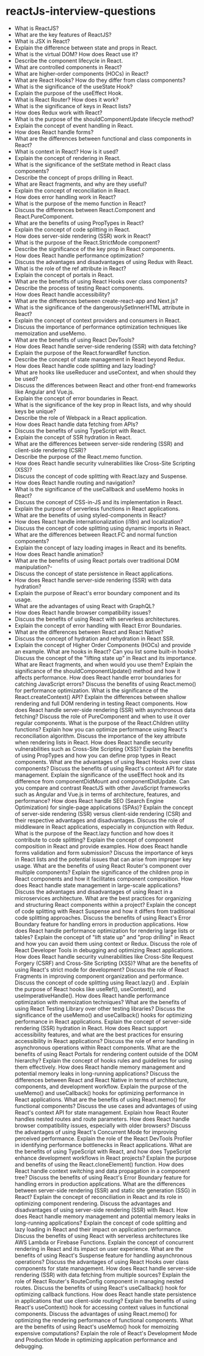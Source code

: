 # reactJs-interview-questions
- What is ReactJS?
- What are the key features of ReactJS?
- What is JSX in React?
- Explain the difference between state and props in React.
- What is the virtual DOM? How does React use it?
- Describe the component lifecycle in React.
- What are controlled components in React?
- What are higher-order components (HOCs) in React?
- What are React Hooks? How do they differ from class components?
- What is the significance of the useState Hook?
- Explain the purpose of the useEffect Hook.
- What is React Router? How does it work?
- What is the significance of keys in React lists?
- How does Redux work with React?
- What is the purpose of the shouldComponentUpdate lifecycle method?
- Explain the concept of event handling in React.
- How does React handle forms?
- What are the differences between functional and class components in React?
- What is context in React? How is it used?
- Explain the concept of rendering in React.
- What is the significance of the setState method in React class components?
- Describe the concept of props drilling in React.
- What are React fragments, and why are they useful?
- Explain the concept of reconciliation in React.
- How does error handling work in React?
- What is the purpose of the memo function in React?
- Discuss the differences between React.Component and React.PureComponent.
- What are the benefits of using PropTypes in React?
- Explain the concept of code splitting in React.
- How does server-side rendering (SSR) work in React?
- What is the purpose of the React.StrictMode component?
- Describe the significance of the key prop in React components.
- How does React handle performance optimization?
- Discuss the advantages and disadvantages of using Redux with React.
- What is the role of the ref attribute in React?
- Explain the concept of portals in React.
- What are the benefits of using React Hooks over class components?
- Describe the process of testing React components.
- How does React handle accessibility?
- What are the differences between create-react-app and Next.js?
- What is the significance of the dangerouslySetInnerHTML attribute in React?
- Explain the concept of context providers and consumers in React.
- Discuss the importance of performance optimization techniques like memoization and useMemo.
- What are the benefits of using React DevTools?
- How does React handle server-side rendering (SSR) with data fetching?
- Explain the purpose of the React.forwardRef function.
- Describe the concept of state management in React beyond Redux.
- How does React handle code splitting and lazy loading?
- What are hooks like useReducer and useContext, and when should they be used?
- Discuss the differences between React and other front-end frameworks like Angular and Vue.js.
- Explain the concept of error boundaries in React.
- What is the significance of the key prop in React lists, and why should keys be unique?
- Describe the role of Webpack in a React application.
- How does React handle data fetching from APIs?
- Discuss the benefits of using TypeScript with React.
- Explain the concept of SSR hydration in React.
- What are the differences between server-side rendering (SSR) and client-side rendering (CSR)?
- Describe the purpose of the React.memo function.
- How does React handle security vulnerabilities like Cross-Site Scripting (XSS)?
- Discuss the concept of code splitting with React.lazy and Suspense.
- How does React handle routing and navigation?
- What is the significance of the useCallback and useMemo hooks in React?
- Discuss the concept of CSS-in-JS and its implementation in React.
- Explain the purpose of serverless functions in React applications.
- What are the benefits of using styled-components in React?
- How does React handle internationalization (i18n) and localization?
- Discuss the concept of code splitting using dynamic imports in React.
- What are the differences between React.FC and normal function components?
- Explain the concept of lazy loading images in React and its benefits.
- How does React handle animation?
- What are the benefits of using React portals over traditional DOM manipulation?- 
- Discuss the concept of state persistence in React applications.
- How does React handle server-side rendering (SSR) with data hydration?
- Explain the purpose of React's error boundary component and its usage.
- What are the advantages of using React with GraphQL?
- How does React handle browser compatibility issues?
- Discuss the benefits of using React with serverless architectures.
- Explain the concept of error handling with React Error Boundaries.
- What are the differences between React and React Native?
- Discuss the concept of hydration and rehydration in React SSR.
- Explain the concept of Higher Order Components (HOCs) and provide an example.
What are hooks in React? Can you list some built-in hooks?
Discuss the concept of the "lifting state up" in React and its importance.
What are React fragments, and when would you use them?
Explain the significance of the shouldComponentUpdate() method and how it affects performance.
How does React handle error boundaries for catching JavaScript errors?
Discuss the benefits of using React.memo() for performance optimization.
What is the significance of the React.createContext() API?
Explain the differences between shallow rendering and full DOM rendering in testing React components.
How does React handle server-side rendering (SSR) with asynchronous data fetching?
Discuss the role of PureComponent and when to use it over regular components.
What is the purpose of the React.Children utility functions?
Explain how you can optimize performance using React's reconciliation algorithm.
Discuss the importance of the key attribute when rendering lists in React.
How does React handle security vulnerabilities such as Cross-Site Scripting (XSS)?
Explain the benefits of using PropTypes and how you can define prop types in React components.
What are the advantages of using React Hooks over class components?
Discuss the benefits of using React's context API for state management.
Explain the significance of the useEffect hook and its difference from componentDidMount and componentDidUpdate.
Can you compare and contrast ReactJS with other JavaScript frameworks such as Angular and Vue.js in terms of architecture, features, and performance?
How does React handle SEO (Search Engine Optimization) for single-page applications (SPAs)?
Explain the concept of server-side rendering (SSR) versus client-side rendering (CSR) and their respective advantages and disadvantages.
Discuss the role of middleware in React applications, especially in conjunction with Redux.
What is the purpose of the React.lazy function and how does it contribute to code splitting?
Explain the concept of component composition in React and provide examples.
How does React handle forms validation and form submission?
Discuss the importance of keys in React lists and the potential issues that can arise from improper key usage.
What are the benefits of using React Router's <Switch> component over multiple <Route> components?
Explain the significance of the children prop in React components and how it facilitates component composition.
How does React handle state management in large-scale applications?
Discuss the advantages and disadvantages of using React in a microservices architecture.
What are the best practices for organizing and structuring React components within a project?
Explain the concept of code splitting with React Suspense and how it differs from traditional code splitting approaches.
Discuss the benefits of using React's Error Boundary feature for handling errors in production applications.
How does React handle performance optimization for rendering large lists or tables?
Explain the concept of "lift state up" and "prop drilling" in React and how you can avoid them using context or Redux.
Discuss the role of React Developer Tools in debugging and optimizing React applications.
How does React handle security vulnerabilities like Cross-Site Request Forgery (CSRF) and Cross-Site Scripting (XSS)?
What are the benefits of using React's strict mode for development?
Discuss the role of React Fragments in improving component organization and performance.
Discuss the concept of code splitting using React.lazy() and <Suspense>.
Explain the purpose of React hooks like useRef(), useContext(), and useImperativeHandle().
How does React handle performance optimization with memoization techniques?
What are the benefits of using React Testing Library over other testing libraries?
Discuss the significance of the useMemo() and useCallback() hooks for optimizing performance in React applications.
Explain the concept of server-side rendering (SSR) hydration in React.
How does React support accessibility features, and what are the best practices for ensuring accessibility in React applications?
Discuss the role of error handling in asynchronous operations within React components.
What are the benefits of using React Portals for rendering content outside of the DOM hierarchy?
Explain the concept of hooks rules and guidelines for using them effectively.
How does React handle memory management and potential memory leaks in long-running applications?
Discuss the differences between React and React Native in terms of architecture, components, and development workflow.
Explain the purpose of the useMemo() and useCallback() hooks for optimizing performance in React applications.
What are the benefits of using React.memo() for functional components?
Discuss the use cases and advantages of using React's context API for state management.
Explain how React Router handles nested routes and route parameters.
How does React handle browser compatibility issues, especially with older browsers?
Discuss the advantages of using React's Concurrent Mode for improving perceived performance.
Explain the role of the React DevTools Profiler in identifying performance bottlenecks in React applications.
What are the benefits of using TypeScript with React, and how does TypeScript enhance development workflows in React projects?
Explain the purpose and benefits of using the React.cloneElement() function.
How does React handle context switching and data propagation in a component tree?
Discuss the benefits of using React's Error Boundary feature for handling errors in production applications.
What are the differences between server-side rendering (SSR) and static site generation (SSG) in React?
Explain the concept of reconciliation in React and its role in optimizing component rendering.
Discuss the advantages and disadvantages of using server-side rendering (SSR) with React.
How does React handle memory management and potential memory leaks in long-running applications?
Explain the concept of code splitting and lazy loading in React and their impact on application performance.
Discuss the benefits of using React with serverless architectures like AWS Lambda or Firebase Functions.
Explain the concept of concurrent rendering in React and its impact on user experience.
What are the benefits of using React's Suspense feature for handling asynchronous operations?
Discuss the advantages of using React Hooks over class components for state management.
How does React handle server-side rendering (SSR) with data fetching from multiple sources?
Explain the role of React Router's RouteConfig component in managing nested routes.
Discuss the benefits of using React's useCallback() hook for optimizing callback functions.
How does React handle state persistence in applications that use client-side routing?
Explain the benefits of using React's useContext() hook for accessing context values in functional components.
Discuss the advantages of using React.memo() for optimizing the rendering performance of functional components.
What are the benefits of using React's useMemo() hook for memoizing expensive computations?
Explain the role of React's Development Mode and Production Mode in optimizing application performance and debugging.
